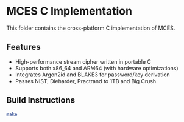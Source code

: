 # MCES C Implementation

This folder contains the cross-platform C implementation of MCES.

## Features

- High-performance stream cipher written in portable C
- Supports both x86_64 and ARM64 (with hardware optimizations)
- Integrates Argon2id and BLAKE3 for password/key derivation
- Passes NIST, Dieharder, Practrand to 1TB and Big Crush.

## Build Instructions

```sh
make
